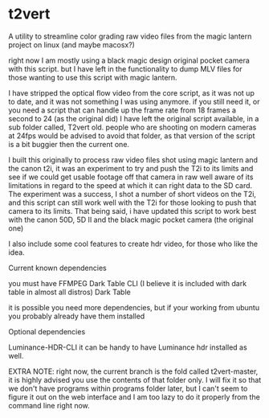 # t2vert
A utility to streamline color grading raw video files from the magic lantern project on linux (and maybe macosx?)

right now I am mostly using a black magic design original pocket camera with this script. but I have left in the functionality
to dump MLV files for those wanting to use this script with magic lantern.  

I have stripped the optical flow video from the core script, as it was not up to date, and it was not something I was using anymore. if you still need it, or you need a script that can handle up the frame rate from 18 frames a second to 24 (as the original did) I have left the original script available, in a sub folder called, T2vert old.  people who are shooting on modern cameras at 24fps would be advised to avoid that folder, as that version of the script is a bit buggier then the current one.

I built this originally to process raw video files shot using magic lantern and the canon t2i, it was an experiment to try
and push the T2i to its limits and see if we could get usable footage off that camera in raw well aware of its limitations in
regard to the speed at which it can right data to the SD card.  The experiment was a success, I shot a number of short videos
on the T2i, and this script can still work well with the T2i for those looking to push that camera to its limits. That being
said, i have updated this script to work best with the canon 50D, 5D II and the black magic pocket camera (the original one)

I also include some cool features to create hdr video, for those who like the idea.


Current known dependencies


you must have
FFMPEG
Dark Table CLI (I believe it is included with dark table in almost all distros)
Dark Table

it is possible you need more dependencies, but if your working from ubuntu you probably already have them installed

Optional dependencies

Luminance-HDR-CLI
it can be handy to have Luminance hdr installed as well.

EXTRA NOTE: right now, the current branch is the fold called t2vert-master, it is highly advised you use the contents of that folder only. I will fix it so that we don't have programs within programs folder later, but I can't seem to figure it out on the web interface and I am too lazy to do it properly from the command line right now. 
